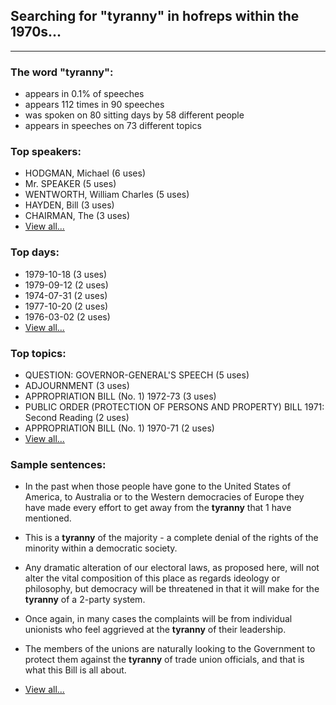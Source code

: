 
## Searching for "tyranny" in hofreps within the 1970s...

----

### The word "tyranny":

* appears in 0.1% of speeches
* appears 112 times in 90 speeches
* was spoken on 80 sitting days by 58 different people
* appears in speeches on 73 different topics

### Top speakers:

* HODGMAN, Michael (6 uses)
* Mr. SPEAKER (5 uses)
* WENTWORTH, William Charles (5 uses)
* HAYDEN, Bill (3 uses)
* CHAIRMAN, The (3 uses)
* [View all...](speakers.md)


### Top days:

* 1979-10-18 (3 uses)
* 1979-09-12 (2 uses)
* 1974-07-31 (2 uses)
* 1977-10-20 (2 uses)
* 1976-03-02 (2 uses)
* [View all...](days.md)


### Top topics:

* QUESTION: GOVERNOR-GENERAL'S SPEECH (5 uses)
* ADJOURNMENT (3 uses)
* APPROPRIATION BILL (No. 1) 1972-73 (3 uses)
* PUBLIC ORDER (PROTECTION OF PERSONS AND PROPERTY) BILL 1971: Second Reading (2 uses)
* APPROPRIATION BILL (No. 1) 1970-71 (2 uses)
* [View all...](topics.md)


### Sample sentences:

* In the past when those people have gone to the United States of America, to Australia or to the Western democracies of Europe they have made every effort to get away from the **tyranny** that 1 have mentioned.

* This is a **tyranny** of the majority - a complete denial of the rights of the minority within a democratic society.

* Any dramatic alteration of our electoral laws, as proposed here, will not alter the vital composition of this place as regards ideology or philosophy, but democracy will be threatened in that it will make for the **tyranny** of a 2-party system.

* Once again, in many cases the complaints will be from individual unionists who feel aggrieved at the **tyranny** of their leadership.

* The members of the unions are naturally looking to the Government to protect them against the **tyranny** of trade union officials, and that is what this Bill is all about.

* [View all...](contexts.md)
